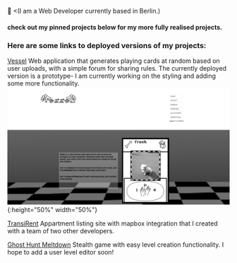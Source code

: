 🤠 <(I am a Web Developer currently based in Berlin.) 

#### check out my pinned projects below for my more fully realised projects. 

### Here are some links to deployed versions of my projects: 

[Vessel](https://the-vessel.herokuapp.com/)
Web application that generates playing cards at random based on
user uploads, with a simple forum for sharing rules. The currently deployed version is a prototype- I  am currently working on the styling and adding some more functionality. 
![Vessel ScreenGrab](https://github.com/atrathbone/atrathbone/blob/main/Vessel-screengrab.PNG?raw=true){:height="50%" width="50%"}

[TransiRent](https://transirent.herokuapp.com/)
Appartment listing site with mapbox integration that I created with a team of two other developers.

[Ghost Hunt Meltdown](https://atrathbone.github.io/Ghost-Hunt-Meltdown/)
Stealth game with easy level creation functionality. I hope to add a user level editor soon!
